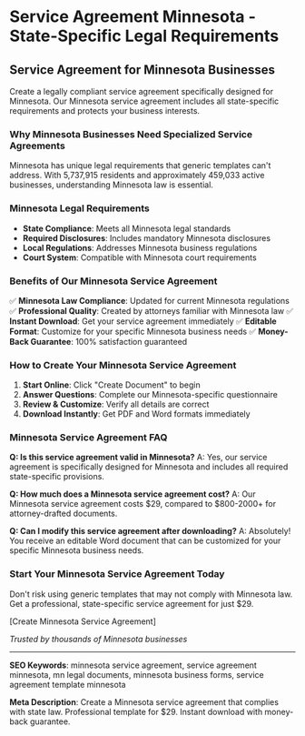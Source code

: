 # Service Agreement Minnesota - State-Specific Legal Requirements

## Service Agreement for Minnesota Businesses

Create a legally compliant service agreement specifically designed for Minnesota. Our Minnesota service agreement includes all state-specific requirements and protects your business interests.

### Why Minnesota Businesses Need Specialized Service Agreements

Minnesota has unique legal requirements that generic templates can't address. With 5,737,915 residents and approximately 459,033 active businesses, understanding Minnesota law is essential.

### Minnesota Legal Requirements

- **State Compliance**: Meets all Minnesota legal standards
- **Required Disclosures**: Includes mandatory Minnesota disclosures
- **Local Regulations**: Addresses Minnesota business regulations
- **Court System**: Compatible with Minnesota court requirements

### Benefits of Our Minnesota Service Agreement

✅ **Minnesota Law Compliance**: Updated for current Minnesota regulations
✅ **Professional Quality**: Created by attorneys familiar with Minnesota law
✅ **Instant Download**: Get your service agreement immediately
✅ **Editable Format**: Customize for your specific Minnesota business needs
✅ **Money-Back Guarantee**: 100% satisfaction guaranteed

### How to Create Your Minnesota Service Agreement

1. **Start Online**: Click "Create Document" to begin
2. **Answer Questions**: Complete our Minnesota-specific questionnaire
3. **Review & Customize**: Verify all details are correct
4. **Download Instantly**: Get PDF and Word formats immediately

### Minnesota Service Agreement FAQ

**Q: Is this service agreement valid in Minnesota?**
A: Yes, our service agreement is specifically designed for Minnesota and includes all required state-specific provisions.

**Q: How much does a Minnesota service agreement cost?**
A: Our Minnesota service agreement costs $29, compared to $800-2000+ for attorney-drafted documents.

**Q: Can I modify this service agreement after downloading?**
A: Absolutely! You receive an editable Word document that can be customized for your specific Minnesota business needs.

### Start Your Minnesota Service Agreement Today

Don't risk using generic templates that may not comply with Minnesota law. Get a professional, state-specific service agreement for just $29.

[Create Minnesota Service Agreement]

*Trusted by thousands of Minnesota businesses*

---

**SEO Keywords**: minnesota service agreement, service agreement minnesota, mn legal documents, minnesota business forms, service agreement template minnesota

**Meta Description**: Create a Minnesota service agreement that complies with state law. Professional template for $29. Instant download with money-back guarantee.
